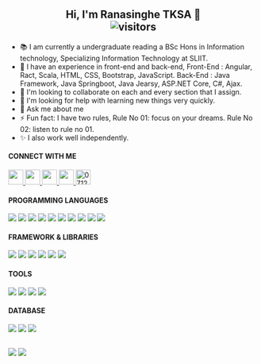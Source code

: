 <p>
  <h2 align="center">
    <b>Hi, I'm Ranasinghe TKSA 👋</b> <br>
    <img align="center" alt="visitors" src="https://gpvc.arturio.dev/RanasingheTKSA" />
  </h2>
</p>

- 📚 I am currently a undergraduate reading a BSc Hons in Information technology, Specializing Information Technology at SLIIT. 
- 🌱 I have an experience in front-end and back-end, 
             Front-End : Angular, Ract, Scala, HTML, CSS, Bootstrap, JavaScript. 
             Back-End  : Java Framework, Java Springboot, Java Jearsy, ASP.NET Core, C#, Ajax. 
- 👯 I'm looking to collaborate on each and every section that I assign.
- 🤔 I'm looking for help with learning new things very quickly.
- 💬 Ask me about me
- ⚡ Fun fact: I have two rules, 
                Rule No 01: focus on your dreams.
                Rule No 02: listen to rule no 01.
- ✨ I also work well independently. 

<h4 align="left">CONNECT WITH ME</h4>
<p align='left'>
  <a href="https://www.linkedin.com/in/ranasinghetksa/">
    <img height="30" src="https://github.com/WaylonWalker/WaylonWalker/blob/main/icon/linkedin.png?raw=true">
  </a>
  
  <a href="https://www.facebook.com/RanasingheTKSA13/">
    <img height="30" src="https://raw.githubusercontent.com/rahuldkjain/github-profile-readme-generator/master/src/images/icons/Social/facebook.svg" >
  </a>
  
  <a href="https://www.instagram.com/ranasinghe_tksa/?hl=en">
    <img height="30" src="https://raw.githubusercontent.com/rahuldkjain/github-profile-readme-generator/master/src/images/icons/Social/instagram.svg">
  </a>
  
  <a href="live:.cid.45ae37337a51f7ef">
    <img height="30" src="https://raw.githubusercontent.com/rahuldkjain/github-profile-readme-generator/master/src/images/icons/Social/skype.svg">
  </a>
  
  <a href="https://web.whatsapp.com/">
    <img 
        height="30"  
        alt="0712838354" 
        src="https://raw.githubusercontent.com/rahuldkjain/github-profile-readme-generator/master/src/images/icons/Social/whatsapp.svg">
 </a>
</p>

<h4 align="left">PROGRAMMING LANGUAGES</h4>
<p>
  <img src="https://img.shields.io/badge/Java-ED8B00?style=for-the-badge&logo=java&logoColor=white" />
  <img src="https://img.shields.io/badge/HTML5-E34F26?style=for-the-badge&logo=html5&logoColor=white" />
  <img src="https://img.shields.io/badge/CSS3-1572B6?style=for-the-badge&logo=css3&logoColor=white" />
  <img src="https://img.shields.io/badge/JavaScript-323330?style=for-the-badge&logo=javascript&logoColor=F7DF1E" />
  <img src="https://img.shields.io/badge/TypeScript-007ACC?style=for-the-badge&logo=typescript&logoColor=white" />
  <img src="https://img.shields.io/badge/C-00599C?style=for-the-badge&logo=c&logoColor=white" />
  <img src="https://img.shields.io/badge/C%2B%2B-00599C?style=for-the-badge&logo=c%2B%2B&logoColor=white" />
  <img src="https://img.shields.io/badge/C%23-239120?style=for-the-badge&logo=c-sharp&logoColor=white" />
  <img src="https://img.shields.io/badge/Java-ED8B00?style=for-the-badge&logo=java&logoColor=white" />
  <img src="https://img.shields.io/badge/PHP-777BB4?style=for-the-badge&logo=php&logoColor=white" />
</p>

<h4 aling="left">FRAMEWORK & LIBRARIES</h4>
<p>
  <img src="https://img.shields.io/badge/Angular-DD0031?style=for-the-badge&logo=angular&logoColor=white" />
  <img src="https://img.shields.io/badge/.NET-512BD4?style=for-the-badge&logo=dotnet&logoColor=white" />
  <img src="https://img.shields.io/badge/React-20232A?style=for-the-badge&logo=react&logoColor=61DAFB" />
  <img src="https://img.shields.io/badge/Bootstrap-563D7C?style=for-the-badge&logo=bootstrap&logoColor=white" />
  <img src="https://img.shields.io/badge/AngularJS-E23237?style=for-the-badge&logo=angularjs&logoColor=white" />
  <img src="https://img.shields.io/badge/jQuery-0769AD?style=for-the-badge&logo=jquery&logoColor=white" />
</p>

<h4 aling="left">TOOLS</h4>
<p>
  <img src="https://img.shields.io/badge/Visual_Studio-5C2D91?style=for-the-badge&logo=visual%20studio&logoColor=white" />
  <img src="https://img.shields.io/badge/Visual_Studio_Code-0078D4?style=for-the-badge&logo=visual%20studio%20code&logoColor=white" />
  <img src="https://img.shields.io/badge/Eclipse-2C2255?style=for-the-badge&logo=eclipse&logoColor=white" />
  <img src="https://img.shields.io/badge/Intellij-20232A?style=for-the-badge&logo=intellij&logoColor=61DAFB" />
</p>

<h4 align="left">DATABASE</h4>
<p>
  <img src="https://img.shields.io/badge/MySQL-00000F?style=for-the-badge&logo=mysql&logoColor=white" />
  <img src="https://img.shields.io/badge/MongoDB-4EA94B?style=for-the-badge&logo=mongodb&logoColor=white" />
  <img src="https://img.shields.io/badge/firebase-07405E?style=for-the-badge&logo=sqlite&logoColor=white" />
</p>


<p>
  <h2 align="center">
    <b></b>    
  </h2>
</p>

<img src = "https://github-readme-stats.vercel.app/api?username=RanasingheTKSA&show_icons=true&theme=dark"> 
<img src = "https://github-readme-stats.vercel.app/api/top-langs/?username=RanasingheTKSA&layout=compact)](https://github.com/RanasingheTKSA/github-readme-stats&theme=dark">



